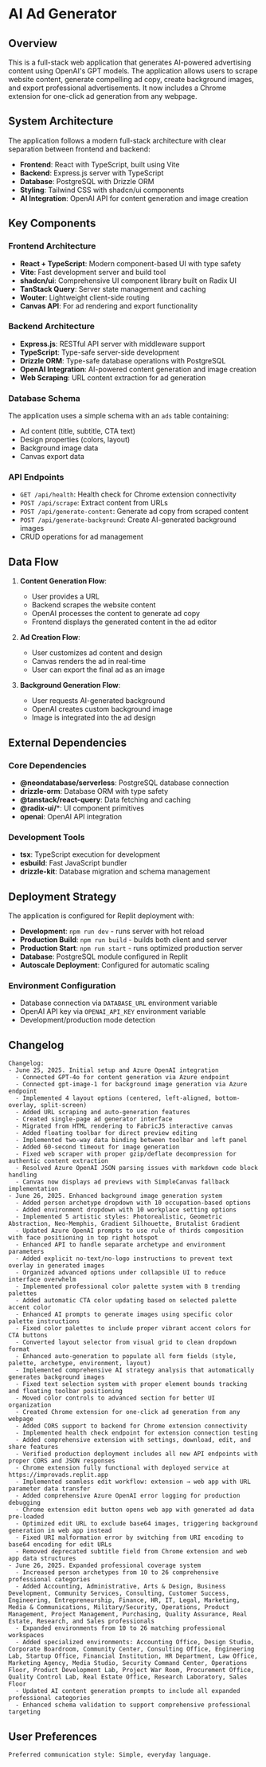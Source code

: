 # AI Ad Generator

## Overview

This is a full-stack web application that generates AI-powered advertising content using OpenAI's GPT models. The application allows users to scrape website content, generate compelling ad copy, create background images, and export professional advertisements. It now includes a Chrome extension for one-click ad generation from any webpage.

## System Architecture

The application follows a modern full-stack architecture with clear separation between frontend and backend:

- **Frontend**: React with TypeScript, built using Vite
- **Backend**: Express.js server with TypeScript
- **Database**: PostgreSQL with Drizzle ORM
- **Styling**: Tailwind CSS with shadcn/ui components
- **AI Integration**: OpenAI API for content generation and image creation

## Key Components

### Frontend Architecture
- **React + TypeScript**: Modern component-based UI with type safety
- **Vite**: Fast development server and build tool
- **shadcn/ui**: Comprehensive UI component library built on Radix UI
- **TanStack Query**: Server state management and caching
- **Wouter**: Lightweight client-side routing
- **Canvas API**: For ad rendering and export functionality

### Backend Architecture
- **Express.js**: RESTful API server with middleware support
- **TypeScript**: Type-safe server-side development
- **Drizzle ORM**: Type-safe database operations with PostgreSQL
- **OpenAI Integration**: AI-powered content generation and image creation
- **Web Scraping**: URL content extraction for ad generation

### Database Schema
The application uses a simple schema with an `ads` table containing:
- Ad content (title, subtitle, CTA text)
- Design properties (colors, layout)
- Background image data
- Canvas export data

### API Endpoints
- `GET /api/health`: Health check for Chrome extension connectivity
- `POST /api/scrape`: Extract content from URLs
- `POST /api/generate-content`: Generate ad copy from scraped content
- `POST /api/generate-background`: Create AI-generated background images
- CRUD operations for ad management

## Data Flow

1. **Content Generation Flow**:
   - User provides a URL
   - Backend scrapes the website content
   - OpenAI processes the content to generate ad copy
   - Frontend displays the generated content in the ad editor

2. **Ad Creation Flow**:
   - User customizes ad content and design
   - Canvas renders the ad in real-time
   - User can export the final ad as an image

3. **Background Generation Flow**:
   - User requests AI-generated background
   - OpenAI creates custom background image
   - Image is integrated into the ad design

## External Dependencies

### Core Dependencies
- **@neondatabase/serverless**: PostgreSQL database connection
- **drizzle-orm**: Database ORM with type safety
- **@tanstack/react-query**: Data fetching and caching
- **@radix-ui/***: UI component primitives
- **openai**: OpenAI API integration

### Development Tools
- **tsx**: TypeScript execution for development
- **esbuild**: Fast JavaScript bundler
- **drizzle-kit**: Database migration and schema management

## Deployment Strategy

The application is configured for Replit deployment with:

- **Development**: `npm run dev` - runs server with hot reload
- **Production Build**: `npm run build` - builds both client and server
- **Production Start**: `npm run start` - runs optimized production server
- **Database**: PostgreSQL module configured in Replit
- **Autoscale Deployment**: Configured for automatic scaling

### Environment Configuration
- Database connection via `DATABASE_URL` environment variable
- OpenAI API key via `OPENAI_API_KEY` environment variable
- Development/production mode detection

## Changelog
```
Changelog:
- June 25, 2025. Initial setup and Azure OpenAI integration
  - Connected GPT-4o for content generation via Azure endpoint
  - Connected gpt-image-1 for background image generation via Azure endpoint
  - Implemented 4 layout options (centered, left-aligned, bottom-overlay, split-screen)
  - Added URL scraping and auto-generation features
  - Created single-page ad generator interface
  - Migrated from HTML rendering to FabricJS interactive canvas
  - Added floating toolbar for direct preview editing
  - Implemented two-way data binding between toolbar and left panel
  - Added 60-second timeout for image generation
  - Fixed web scraper with proper gzip/deflate decompression for authentic content extraction
  - Resolved Azure OpenAI JSON parsing issues with markdown code block handling
  - Canvas now displays ad previews with SimpleCanvas fallback implementation
- June 26, 2025. Enhanced background image generation system
  - Added person archetype dropdown with 10 occupation-based options
  - Added environment dropdown with 10 workplace setting options
  - Implemented 5 artistic styles: Photorealistic, Geometric Abstraction, Neo-Memphis, Gradient Silhouette, Brutalist Gradient
  - Updated Azure OpenAI prompts to use rule of thirds composition with face positioning in top right hotspot
  - Enhanced API to handle separate archetype and environment parameters
  - Added explicit no-text/no-logo instructions to prevent text overlay in generated images
  - Organized advanced options under collapsible UI to reduce interface overwhelm
  - Implemented professional color palette system with 8 trending palettes
  - Added automatic CTA color updating based on selected palette accent color
  - Enhanced AI prompts to generate images using specific color palette instructions
  - Fixed color palettes to include proper vibrant accent colors for CTA buttons
  - Converted layout selector from visual grid to clean dropdown format
  - Enhanced auto-generation to populate all form fields (style, palette, archetype, environment, layout)
  - Implemented comprehensive AI strategy analysis that automatically generates background images
  - Fixed text selection system with proper element bounds tracking and floating toolbar positioning
  - Moved color controls to advanced section for better UI organization
  - Created Chrome extension for one-click ad generation from any webpage
  - Added CORS support to backend for Chrome extension connectivity
  - Implemented health check endpoint for extension connection testing
  - Added comprehensive extension with settings, download, edit, and share features
  - Verified production deployment includes all new API endpoints with proper CORS and JSON responses
  - Chrome extension fully functional with deployed service at https://improvads.replit.app
  - Implemented seamless edit workflow: extension → web app with URL parameter data transfer
  - Added comprehensive Azure OpenAI error logging for production debugging
  - Chrome extension edit button opens web app with generated ad data pre-loaded
  - Optimized edit URL to exclude base64 images, triggering background generation in web app instead
  - Fixed URI malformation error by switching from URI encoding to base64 encoding for edit URLs
  - Removed deprecated subtitle field from Chrome extension and web app data structures
- June 26, 2025. Expanded professional coverage system
  - Increased person archetypes from 10 to 26 comprehensive professional categories
  - Added Accounting, Administrative, Arts & Design, Business Development, Community Services, Consulting, Customer Success, Engineering, Entrepreneurship, Finance, HR, IT, Legal, Marketing, Media & Communications, Military/Security, Operations, Product Management, Project Management, Purchasing, Quality Assurance, Real Estate, Research, and Sales professionals
  - Expanded environments from 10 to 26 matching professional workspaces
  - Added specialized environments: Accounting Office, Design Studio, Corporate Boardroom, Community Center, Consulting Office, Engineering Lab, Startup Office, Financial Institution, HR Department, Law Office, Marketing Agency, Media Studio, Security Command Center, Operations Floor, Product Development Lab, Project War Room, Procurement Office, Quality Control Lab, Real Estate Office, Research Laboratory, Sales Floor
  - Updated AI content generation prompts to include all expanded professional categories
  - Enhanced schema validation to support comprehensive professional targeting
```

## User Preferences
```
Preferred communication style: Simple, everyday language.
```